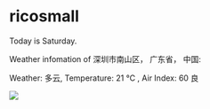 # ricosmall

Today is Saturday.

Weather infomation of 深圳市南山区， 广东省， 中国: 

Weather: 多云, Temperature: 21 ℃ , Air Index: 60 良

<img src="https://github-readme-stats.vercel.app/api?username=ricosmall&show_icons=true" />
